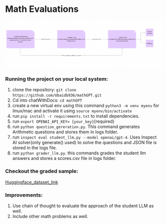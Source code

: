 # Math Evaluations

![Cute kitten](https://github.com/Ubaidb936/mathGPT/blob/main/arch.png)


### Running the project on your local system:

1. clone the repository: `git clone https://github.com/Ubaidb936/mathGPT.git`
2. Cd into chatWithDocs:  `cd mathGPT`
3. create a new virtual env using this command `python3 -m venv myenv` for linux/mac and activate it using `source myenv/bin/activate`
4. run `pip install -r requirements.txt` to install dependencies.
5. run `export OPENAI_API_KEY= {your_key}`(required)
6. run `python question_gereration.py`. This command generates Arithmetic questions and stores them in logs folder.
7. run `inspect eval student_llm.py --model openai/gpt-4`. Uses Inspect AI solver(only generate() used) to solve the questions and JSON file is stored in the logs file.
8. run `python grader_llm.py`. this commands grades the student llm answers and stores a scores.csv file in logs folder.
   
### Checkout the graded sample:
[Huggingface_dataset_link](https://huggingface.co/datasets/Ubaidbhat/evaluations?row=1)


### Improvements:
1. Use chain of thought to evaluate the approach of the student LLM as well.
2. Include other math problems as well.
